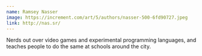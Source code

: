 ```yaml
---
name: Ramsey Nasser
image: https://increment.com/art/5/authors/nasser-500-6fd90727.jpeg
link: http://nas.sr/
---
```


Nerds out over video games and experimental programming languages, and teaches people to do the same at schools around the city.
